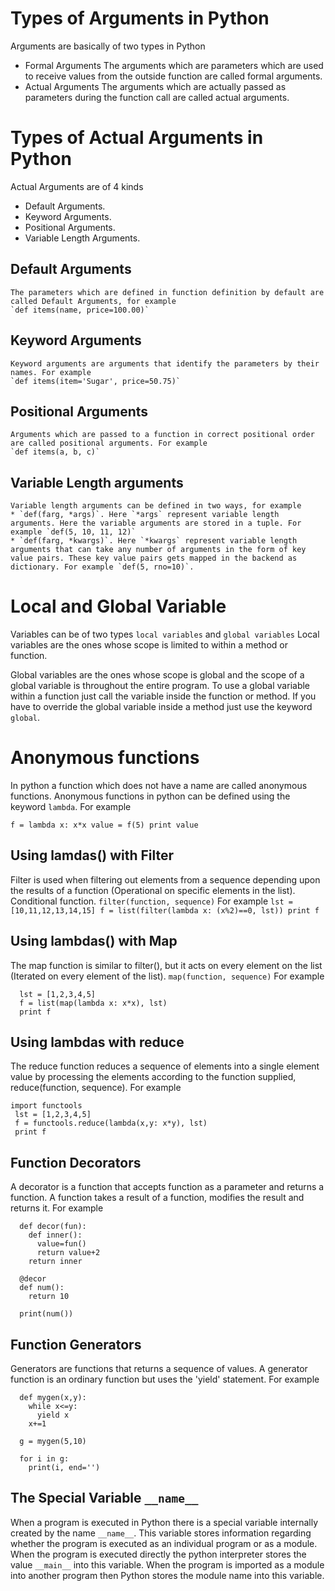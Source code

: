 # Types of Arguments in Python
Arguments are basically of two types in Python
* Formal Arguments
   The arguments which are parameters which are used to receive values from the outside function are called formal arguments.
* Actual Arguments
   The arguments which are actually passed as parameters during the function call are called actual arguments.

# Types of Actual Arguments in Python
Actual Arguments are of 4 kinds
* Default Arguments.
* Keyword Arguments.
* Positional Arguments.
* Variable Length Arguments.

## Default Arguments
    The parameters which are defined in function definition by default are called Default Arguments, for example
    `def items(name, price=100.00)`

## Keyword Arguments
    Keyword arguments are arguments that identify the parameters by their names. For example
    `def items(item='Sugar', price=50.75)`

## Positional Arguments
    Arguments which are passed to a function in correct positional order are called positional arguments. For example
    `def items(a, b, c)`

## Variable Length arguments
    Variable length arguments can be defined in two ways, for example
    * `def(farg, *args)`. Here `*args` represent variable length arguments. Here the variable arguments are stored in a tuple. For example `def(5, 10, 11, 12)`
    * `def(farg, *kwargs)`. Here `*kwargs` represent variable length arguments that can take any number of arguments in the form of key value pairs. These key value pairs gets mapped in the backend as dictionary. For example `def(5, rno=10)`.

# Local and Global Variable
Variables can be of two types `local variables` and `global variables`
Local variables are the ones whose scope is limited to within a method or function.

Global variables are the ones whose scope is global and the scope of a global variable is throughout the entire program. To use a global variable within a function just call the variable inside the function or method. If you have to override the global variable inside a method just use the keyword `global`.

# Anonymous functions
In python a function which does not have a name are called anonymous functions. Anonymous functions in python can be defined using the keyword `lambda`.
For example

`f = lambda x: x*x
 value = f(5)
 print value
`
## Using lamdas() with Filter
Filter is used when filtering out elements from a sequence depending upon the results of a function (Operational on specific elements in the list). Conditional function.
`filter(function, sequence)`
For example
` lst = [10,11,12,13,14,15]
  f = list(filter(lambda x: (x%2)==0, lst))
  print f
`

## Using lambdas() with Map
The map function is similar to filter(), but it acts on every element on the list (Iterated on every element of the list).
`map(function, sequence)`
For example
```
  lst = [1,2,3,4,5]
  f = list(map(lambda x: x*x), lst)
  print f
```

## Using lambdas with reduce
The reduce function reduces a sequence of elements into a single element value by processing the elements according to the function supplied, reduce(function, sequence). For example
```
import functools
 lst = [1,2,3,4,5]
 f = functools.reduce(lambda(x,y: x*y), lst)
 print f
```

## Function Decorators
A decorator is a function that accepts function as a parameter and returns a function. A function takes a result of a function, modifies the result and returns it. For example
```
  def decor(fun):
    def inner():
      value=fun()
      return value+2
    return inner

  @decor
  def num():
    return 10

  print(num())
```
## Function Generators
Generators are functions that returns a sequence of values. A generator function is an ordinary function but uses the 'yield' statement. For example
```
  def mygen(x,y):
    while x<=y:
      yield x
    x+=1

  g = mygen(5,10)

  for i in g:
    print(i, end='')
```
## The Special Variable `__name__`
When a program is executed in Python there is a special variable internally created by the name `__name__`. This variable stores information regarding whether the program is executed as an individual program or as a module. When the program is executed directly the python interpreter stores the value `__main__` into this variable. When the program is imported as a module into another program then Python stores the module name into this variable.
